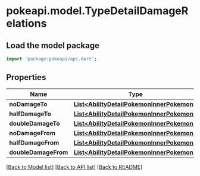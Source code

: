 # pokeapi.model.TypeDetailDamageRelations

## Load the model package
```dart
import 'package:pokeapi/api.dart';
```

## Properties
Name | Type | Description | Notes
------------ | ------------- | ------------- | -------------
**noDamageTo** | [**List&lt;AbilityDetailPokemonInnerPokemon&gt;**](AbilityDetailPokemonInnerPokemon.md) |  | 
**halfDamageTo** | [**List&lt;AbilityDetailPokemonInnerPokemon&gt;**](AbilityDetailPokemonInnerPokemon.md) |  | 
**doubleDamageTo** | [**List&lt;AbilityDetailPokemonInnerPokemon&gt;**](AbilityDetailPokemonInnerPokemon.md) |  | 
**noDamageFrom** | [**List&lt;AbilityDetailPokemonInnerPokemon&gt;**](AbilityDetailPokemonInnerPokemon.md) |  | 
**halfDamageFrom** | [**List&lt;AbilityDetailPokemonInnerPokemon&gt;**](AbilityDetailPokemonInnerPokemon.md) |  | 
**doubleDamageFrom** | [**List&lt;AbilityDetailPokemonInnerPokemon&gt;**](AbilityDetailPokemonInnerPokemon.md) |  | 

[[Back to Model list]](../README.md#documentation-for-models) [[Back to API list]](../README.md#documentation-for-api-endpoints) [[Back to README]](../README.md)


